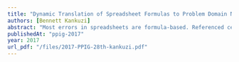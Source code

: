 ```yaml
---
title: "Dynamic Translation of Spreadsheet Formulas to Problem Domain Narratives"
authors: [Bennett Kankuzi]
abstract: "Most errors in spreadsheets are formula-based. Referenced cells in formulas are normally presented using the traditional A1 cell referencing style. A spreadsheet user has to therefore mentally map referenced cells to their corresponding labels in order to comprehend a formula in the context of the problem domain. In this paper, we give a detailed description of an algorithm that can be used to dynamically translate traditional spreadsheet formulas to their problem domain equivalents which are easier to understand. The translation is done as one accesses a formula cell in a spreadsheet. The formula translation is based on inferred labels of referenced cells in the formula. The aim of the translation is to ease the cognitive load on the spreadsheet user and hence improving the error-prone spreadsheet development process. The paper also highlights some factors that need to be taken into consideration when dynamically translating spreadsheet formulas. The number of referenced cells in a formula and the distance of labels from referenced cells will determine the speed of the translation process hence affecting system responsiveness as one navigates through a spreadsheet. Unpredictable spatial arrangement of data in spreadsheets (spreadsheet layout) can also pose a challenge to the translation algorithm which may lead to mis-translation of spreadsheet formulas. These challenges might increase the cognitive load on the spreadsheet user hence negating the purpose of dynamically translating spreadsheet formulas."
publishedAt: "ppig-2017"
year: 2017
url_pdf: "/files/2017-PPIG-28th-kankuzi.pdf"
---
```

